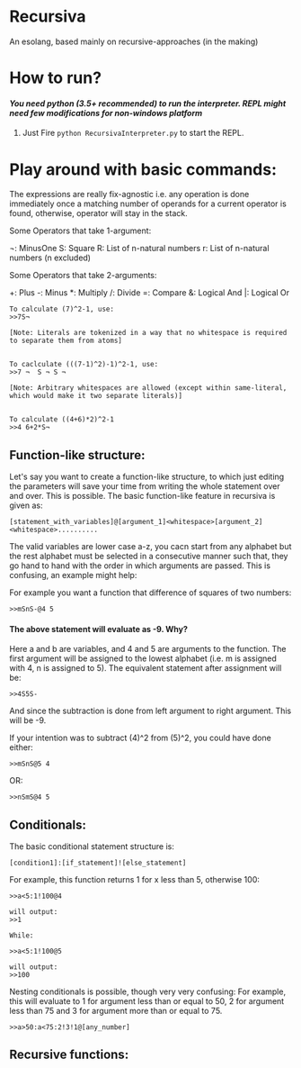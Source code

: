 # Recursiva

An esolang, based mainly on recursive-approaches (in the making)

# How to run? 

#### <i>You need python (3.5+ recommended) to run the interpreter. REPL might need few modifications for non-windows platform</i> 

  1. Just Fire `python RecursivaInterpreter.py` to start the REPL.


# Play around with basic commands:
    
The expressions are really fix-agnostic i.e. any operation is done immediately once a matching number of operands for a current         operator is found, otherwise, operator will stay in the stack.  

Some Operators that take 1-argument:

¬: MinusOne
S: Square
R: List of n-natural numbers
r: List of n-natural numbers (n excluded)

Some Operators that take 2-arguments:

+: Plus 
-: Minus
*: Multiply
/: Divide
=: Compare
&: Logical And
|: Logical Or
    
    To calculate (7)^2-1, use:
    >>7S¬ 

    [Note: Literals are tokenized in a way that no whitespace is required to separate them from atoms]


    To caclculate (((7-1)^2)-1)^2-1, use:
    >>7 ¬  S ¬ S ¬  

    [Note: Arbitrary whitespaces are allowed (except within same-literal, which would make it two separate literals)]


    To calculate ((4+6)*2)^2-1
    >>4 6+2*S¬
    
## Function-like structure:

Let's say you want to create a function-like structure, to which just editing the parameters will save your time from writing the whole statement over and over. This is possible. The basic function-like feature in recursiva is given as:

    [statement_with_variables]@[argument_1]<whitespace>[argument_2]<whitespace>..........
    
The valid variables are lower case a-z, you cacn start from any alphabet but the rest alphabet must be selected in a consecutive manner such that, they go hand to hand with the order in which arguments are passed. This is confusing, an example might help:

For example you want a function that difference of squares of two numbers:

    >>mSnS-@4 5
    
#### The above statement will evaluate as -9. Why?
    
Here a and b are variables, and 4 and 5 are arguments to the function. The first argument will be assigned to the lowest alphabet (i.e. m is assigned with 4, n is assigned to 5). The equivalent statement after assignment will be:

    >>4S5S-
    
And since the subtraction is done from left argument to right argument. This will be -9.

If your intention was to subtract (4)^2 from (5)^2, you could have done either:

    >>mSnS@5 4
    
OR:

    >>nSmS@4 5
    

## Conditionals:

The basic conditional statement structure is:

    [condition1]:[if_statement]![else_statement]

For example, this function returns 1 for x less than 5, otherwise 100:

    >>a<5:1!100@4
    
    will output:
    >>1
    
    While:
    
    >>a<5:1!100@5
    
    will output:
    >>100

Nesting conditionals is possible, though very very confusing:
For example, this will evaluate to 1 for argument less than or equal to 50, 2 for argument less than 75 and 3 for argument more than or equal to 75.

    >>a>50:a<75:2!3!1@[any_number]
    
## Recursive functions:
